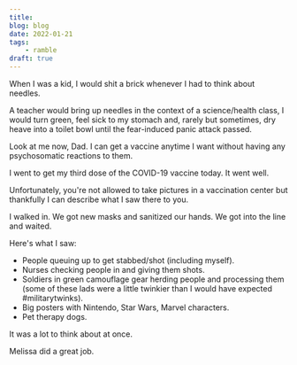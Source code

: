 ```yaml
---
title:
blog: blog
date: 2022-01-21
tags:
    - ramble
draft: true
---
```



When I was a kid, I would shit a brick whenever I had to think about needles.

A teacher would bring up needles in the context of a science/health class, I would turn green, feel sick to my stomach and, rarely but sometimes, dry heave into a toilet bowl until the fear-induced panic attack passed.

Look at me now, Dad. I can get a vaccine anytime I want without having any psychosomatic reactions to them.

I went to get my third dose of the COVID-19 vaccine today. It went well.

Unfortunately, you're not allowed to take pictures in a vaccination center but thankfully I can describe what I saw there to you.

I walked in. We got new masks and sanitized our hands. We got into the line and waited.

Here's what I saw:
- People queuing up to get stabbed/shot (including myself).
- Nurses checking people in and giving them shots.
- Soldiers in green camouflage gear herding people and processing them (some of these lads were a little twinkier than I would have expected \#militarytwinks).
- Big posters with Nintendo, Star Wars, Marvel characters.
- Pet therapy dogs.

It was a lot to think about at once.

Melissa did a great job.
